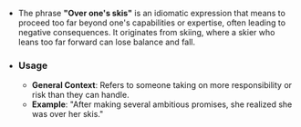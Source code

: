 - The phrase **"Over one's skis"** is an idiomatic expression that means to proceed too far beyond one's capabilities or expertise, often leading to negative consequences. It originates from skiing, where a skier who leans too far forward can lose balance and fall.
- ### Usage
	- **General Context**: Refers to someone taking on more responsibility or risk than they can handle.
	- **Example**: "After making several ambitious promises, she realized she was over her skis."